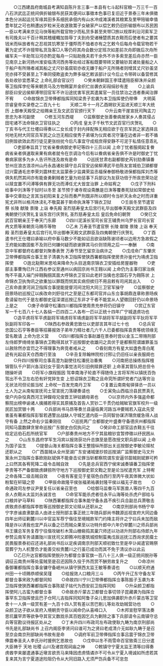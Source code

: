 <!-- { "loadSidebar": true } -->
　　○江西建昌府南城县考满知县陈升言三事一本县有七斗起科官粮一万三千一百八石洪武迄正统间俱折输银布民获其便间以事徵本色事已复旧近于景泰三年未俱徵本色分派起运兑军缘其田多系细民承佃内有山水冲成滩溪者其粮累及里甲陪输幸值豊年犹之可也稍遭凶岁粒米无收遂致鬻子女破家产以偿乞敕仍旧折输银布以苏民困一臣以考满来京见马快等船所载官物少而私货多甚至夹带□旅以规厚利沿河索军卫有司挽夫以千百计稍其稽缓輙加笞辱丁夫到舟受诸棰楚质其衣鞋而后使者有之要其钱米而纵放者有之忍视其饥寒至于僵殍而不恤者亦有之乞敕今后每舟令载官物若干著为定式不许擅带私货及客□人等仍将其舟会数分定班次如差前次舟即拨后次舟所编军夫一半助驾沿河亦酌定每舟一只贴助挽夫若干余外不许多索至差后舟亦然一臣见南京上新河扬州淮安临清河西务等处经过客船既要带砖又要输钞其诸处量船之人于船户有所赂者减其船之丈尺钞虽腐软亦收无嫌于船户无所赂者则增其丈尺钞虽坚完亦择不受甚至上下串同侵欺盗卖为弊多端乞敕该部计议今后止令带砖以备营修其各处收钞宜悉革之  上命礼部会官议行
　　○癸未朝鲜国王李瑈遣陪臣柳洙并朵颜等卫指挥孛伦等来朝贡马及方物赐宴并金织纻丝袭衣彩叚绢钞有差
　　○上谕兵部臣曰安远侯柳溥带回官军不许沿途扰害军民其遣属官一员往禁治之违者奏闻治罪不宥
　　○命故锦衣卫带俸都指挥同知梁贵子宏袭为本卫指挥使仍带俸
　大明英宗睿皇帝实录卷之二百九十七
　　天顺二年十一月乙酉朔钦天监进天顺三年大统历  上御奉天殿受之给赐亲王及文武百官颁行天下
　　○升云南干崖宣抚司陶孟刀思忠为本司副使
　　○修玉河东西堤
　　○监察御史张善餋病居家乡人奏其侵占田宅诸不法命锦衣卫官往执之
　　○丙戌  皇太子千秋节文武百官行庆贺礼
　　○丁亥书与代王仕壥曰得奏以二女长成于封内择配殊无相应欲于在京军民之家选择且何地无材大同官员军民之众岂无相应俊秀子弟堪为仪宾者况守藩在边者非一若不循旧例皆欲效此而行徒见更张纷扰今后凡事宜守成规庶得安静不可泥于私情任意乖礼
　　○吏部奉旨具丁忧省亲餋病御史李玘等四十三员以闻  上命丁忧者服阕起复餋病省亲者俱速取来果有病者就令在京调治今后有以餋病省亲告俱不许是时御史丁忧餋病家居多为乡人告讦所连及故有是命
　　○巡抚甘肃右副都御史芮钊劾奏镇番甘州庄浪古浪凉州山丹永昌诸处镇守总兵官安远侯柳溥武平伯陈友宣城伯卫頴都督过兴雷通毛忠李荣刘震林宏太监蒙泰少监龚荣监丞福保奉御杨敬进保都指挥刘杰等俱失机然其间亦有能奋勇剿贼者乞量为劝惩事下兵部议为友获功倍于所丧忠荣功足以赎宜置不问溥等俱有罪无功而溥任尤大皆宜治罪  上命姑宥之
　　○戊子下刑科给事中刘洙等于狱时以冬至  圣节预于诸寺观设斋醮是日洙等覆奏死狱如常御史给事中交章劾之言其当初阳来复之际而奏严刑既非所以顺时令当祈天永命之时而详重宪尤非所以格鸿休渎礼不敬莫甚于斯命执洙等下锦衣卫狱
　　○壬辰冬至节遣官祭  长陵  献陵  景陵  上诣  奉先殿  圣烈慈寿皇太后宫行礼毕出御奉天殿文武群臣及四夷朝使行庆贺礼复诣东宫行庆贺礼  圣烈慈寿皇太后  皇后免命妇朝贺
　　○癸巳文武百官朝亲王于奉天门东廊
　　○四川泥溪长官司长官王辅贵州乌罗长官司长官冉文质等来朝贡马赐币等物
　　○乙未  万寿圣节遣官祭  长陵  献陵  景陵  上诣  奉天殿  圣烈慈寿皇太后宫行礼毕出御奉天殿文武群臣及四夷朝使行庆贺礼
　　○丁酉遣书代王仕壥曰承喻以府中畜马数少不能如诏且欲诣缺陈谢顷者以边用方急故假之王府能如数固隹不及则已何嫌何疑而欲谢罪其马价则领用之后一一奉酬
　　○南京中军都督府右都督刘聚奏表贺  万寿节至乞留京治病许之
　　○戊戌命广东肇庆卫带俸都指挥佥事王昱子清袭为本卫指挥使狭西署都指挥使房贵孙鉴代为靖虏卫指挥使
　　○迤北鞑靼米思哈来降命为头目送南京锦衣卫安插给房屋器物
　　○吏部主事曹恂已升江西右参议至通州以病回京尚书王翱以闻  上命仍为主事归家治疾恂不平晨入端门捽翱胸掴其面大呼锦衣卫官曰此老奸当擒也忠国石亨为翱陈状  上命锦衣卫执恂讯之欲重加以罪既而悯其实病但摈归不用且敕有司闲其出入
　　○己亥命直隶河涧卫指挥佥事提能提督河间沈阳大同三卫官军操守
　　○监察御史田景旸初巡按辽以疾改命刘釪往代之至是辽东都司官并山东佥事胡鼎连章称景旸疾愈请留勿代于是左都御史寇深谓巡按辽东非才干者不能宜从人望徵回釪仍以命景旸  上是之
　　○庚子命镇守松潘四川都指挥使周贵充参将仍旧镇守
　　○赏辽东官军一千七百八十七人各绢一匹四百二人各布一匹以正统十四年广宁城退虏功也
　　○造平虏将军平虏副将军靖虏将军靖虏副将军平胡将军平胡副将军平狄将军平狄副将军印各一
　　○陕西右参政黄忠致仕以吏部言其年过七十也
　　○总兵官忠国公石亨等奏臣等招募报效子弟年力精壮者几六千人已委都指挥袁贵等统领缘无营名敢请  上命为忠义营
　　○四川都指挥佥事赵雄在景泰时尝以金玉二带赂刑部左侍郎罗绮绮坐事锦衣卫鞫得其状下巡按御史收雄问之具伏于是都察院谓雄罪虽当以赦除然亦宜罚之不得理事为奔竞者戒从之
　　○昏刻南方有星大如盏色青白尾迹有光起自天仓西南行至浊
　　○辛丑复除翰林院检讨邢让仍旧任以亲丧服阕也
　　○升四川按察司佥事高澄为副使往松潘抚治番夷
　　○河南把总操练指挥檀锦管队千户郭兴各淫妇女于营内事觉法司引旧例赎罪还职  上命革其管队把总但令随操听调
　　○将军小旗叚振因  驾幸南海子轮直不得随侍上言将军所以镇抚百伪  驾出不令卫左右恐有奸党猝生变  上怒诏锦衣卫鞫之且命究所谓奸党者门达等穷治无状法司但论振当杖  上命杖一百发充南丹卫军
　　○复置云南南甸驿驿丞一员以土人为之从南甸宣抚司土官宣抚刀落硬奏请也
　　○壬寅免山西临汾县民贾真孔俊户内杂役真西河王钟鑅母兄俊晋王钟铉嫡母弟也
　　○以京师内外多强盗命都察院出榜申谕诸人擒捕若得实其原捕及首告人赏钞二千贯仍给贼眦官旗军校升一级民匠加赏银十两
　　○兵部尚书马昂等奏兰县逼临黄河路当冲要贼若入寇此先受害虽有署都指挥彭智若遇警出战缺人守城乞遣内臣一员同智协谋济理庶缓急得人战守有备  上然之命右少监秦刚往
　　○巡抚两广佥都御史叶盛奏守备德庆州都指挥同知马震数肆贪冒命巡按广东御史白侃执问之
　　○癸卯命工部官运衣鞋五千往给定远伯石彪所统官军
　　○户部奏贵州地方不宁其盐粮钞宜暂停徵以纾民困从之
　　○山东东昌府学军生冯宾以报效获功升总旗至是愿改授文职兵部以闻  上命为国子监生
　　○提督山海关都指挥佥事王整擅纵所部出关巡按御史李敏论赎杖还职从之
　　○广西苗贼从全州至湖广东安诸城堡抄掠巡按湖广监察御史马文升案永州卫指挥佥事欧刚赵斌俱不能奋击论罪当斩都察院谓东安逼邻苗贼刚斌罪可矜  上曰然其各宥死降二级令击贼自效
　　○先是总兵官西宁侯宋诚奏镇番卫指挥使李贵等不严备御致虏肆掠所守地方下巡按御史郭文鞫之至是论当杖遣充军  上特宥之命各降二级击贼自效
　　○夜有客星见于星宿色白西行至丙午夜其体微大状如粉絮在轩辕之旁
　　○甲辰命故隆平侯张福弟祐袭封隆平侯以福无子故也
　　○命通政司左参议尹旻复任以省亲召至也
　　○给御马监餋马军医兽人等四千九百余人衣鞋从太监刘永诚言也
　　○命官军能杀虎者往永平山海等处杀虎户部给与口粮并驴马草料
　　○陕西署都指挥佥事朱能守备永昌不疾引兵合副总兵萧敬击虏致虏杀都指挥李胜等巡按御史郭文论赎从还职从之
　　○南京刑部尚书杨宁卒宁字彦谧直隶歙县人由进士授刑部主事正统三年随兵部尚书魏源巡视宣府大同边备四年出师征剿麓川以中官监军荐宁偕往至境贼款军门约降主将许之宁曰兵未加而敌降是诈以诱我也宜严兵以备之已而贼众果至以功特升郎中六年仍举麓川之师兵部尚书王骥总军务复荐宁往偕攻破杉木笼山栅砦捣其巢穴师还以功进升刑部右侍郎九年参赞云南军务请置陇川宣抚司又即腾冲险塞筑城控制蛮夷戊辰巡抚江西询求民瘼士民畏服景泰初召还进礼部尚书后以足疾调南京刑部天顺初致仕至是卒讣闻遣官赐祭营葬宁为人机警负才能善交权贵麓川之行虽已成功而其不免于清议亦以此云
　　○乙巳升达官都指挥使脱孙为都督佥事官旗一百八十三人俱一级正统间脱孙等调征云南贵州等处蛮贼至是召还因陈久役于外而赏不酬劳故复升之
　　○命凉州备御署都指挥佥事金镛守备岷州从镇守狭西太监王敏等奏请也
　　○以顺天府通州田一十顷赐恭顺侯吴瑾
　　○给报效人口粮月三斗
　　○丙午升辽东守备左军都督佥事宋政为都督同知
　　○命故四川宁川卫带俸都指挥佥事陈振子玉袭为本卫指挥使狭西署都指挥佥事陈斌子铭代为西安前卫指挥同知
　　○升朵颜卫都指挥使阿儿古蛮为都督佥事
　　○命故赤斤蒙古卫都督佥事切领子昆藏袭为指挥佥事罕东卫指挥使且巴子仓阿儿吉指挥同知阿鲁子朵儿思加俱袭职升赤斤蒙古等卫官舍十一人俱一级赏有差一九百十四人赏有差以苦巴剔儿等处攻劫贼营功也
　　○朵颜卫达子欲从宣府入境朝贡守臣以闻命仍从喜峰口入
　　○木邦宣慰罕落法奏思坑曩罕弄等欲争夺其官又数戕杀其百姓因乞兵为剿除之事下兵部请令云南镇守总兵等官勘议待报区处从之
　　○丁未升四川布政司左布政使耿九畴为南京刑部尚书先是礼部缺尚书  上召内阁臣李贤问曰谁可为之贤曰老成清介无如耿九畴于是召至京会南京刑部缺尚书故有是命
　　○调府军前卫带俸指挥佥事吕震于锦衣卫带俸震奉圣夫人李氏孙时援例乞恩故也
　　○戊申以冬不雨雪命百官致斋三日分遣大臣祷于  天地  社稷  山川及诸宫观祠庙之神
　　○敕镇守宁夏太监王清等曰得奏虏酋孛来屡遣通事近墩言欲贡马来降因虑虏情谲诈不可令从宁夏入境诚如所虑若其复来其为言宁夏道途险阻仍令从大同旧路入尤须严饬兵备不可怠忽
